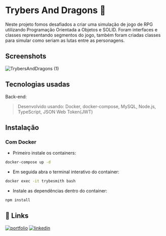 
# Trybers And Dragons :dragon_face:

Neste projeto fomos desafiados a criar uma simulação de jogo de RPG utilizando Programação Orientada a Objetos e SOLID. Foram interfaces e classes representando segmentos do jogo, também foram criadas classes para simular como seriam as lutas entre as personagens. 

## Screenshots
![TrybersAndDragons (1)](https://user-images.githubusercontent.com/106452876/228257159-1e7a2436-1c56-4659-ad21-a9a91f426cc5.png)

## Tecnologias usadas
Back-end:
> Desenvolvido usando: Docker, docker-compose, MySQL, Node.js, TypeScript, JSON Web Token(JWT)



## Instalação

### Com Docker

- Primeiro instale os containers:
```bash
docker-compose up -d
```
- Em seguida abra o terminal interativo do container:
```bash
docker exec -it trybesmith bash
```
- Instale as dependências dentro do container:
```bash
npm install
```

## 🔗 Links
[![portfolio](https://img.shields.io/badge/my_portfolio-000?style=for-the-badge&logo=ko-fi&logoColor=white)](https://joanamds.github.io/#/)
[![linkedin](https://img.shields.io/badge/linkedin-0A66C2?style=for-the-badge&logo=linkedin&logoColor=white)](https://www.linkedin.com/in/dev-joanamds/)
